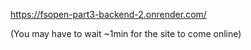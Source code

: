 https://fsopen-part3-backend-2.onrender.com/

(You may have to wait ~1min for the site to come online)
